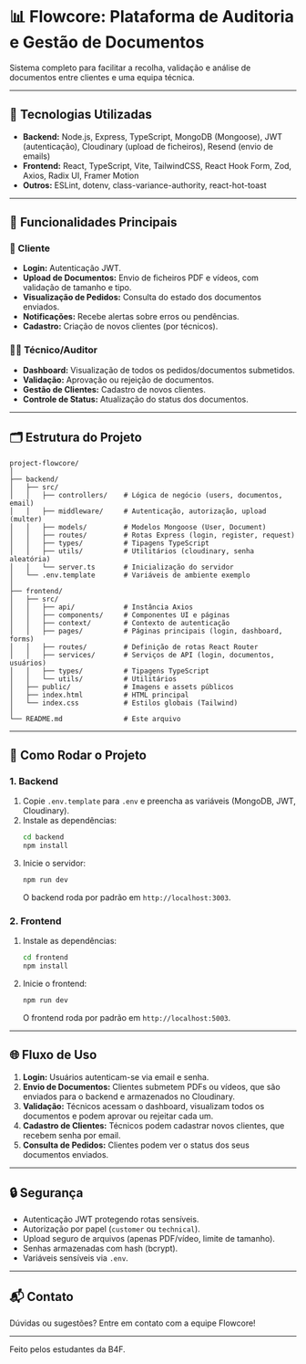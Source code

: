 # 📊 Flowcore: Plataforma de Auditoria e Gestão de Documentos

Sistema completo para facilitar a recolha, validação e análise de documentos entre clientes e uma equipa técnica.

---

## 🔧 Tecnologias Utilizadas

- **Backend:** Node.js, Express, TypeScript, MongoDB (Mongoose), JWT (autenticação), Cloudinary (upload de ficheiros), Resend (envio de emails)
- **Frontend:** React, TypeScript, Vite, TailwindCSS, React Hook Form, Zod, Axios, Radix UI, Framer Motion
- **Outros:** ESLint, dotenv, class-variance-authority, react-hot-toast

---

## 🎯 Funcionalidades Principais

### 👤 Cliente
- **Login:** Autenticação JWT.
- **Upload de Documentos:** Envio de ficheiros PDF e vídeos, com validação de tamanho e tipo.
- **Visualização de Pedidos:** Consulta do estado dos documentos enviados.
- **Notificações:** Recebe alertas sobre erros ou pendências.
- **Cadastro:** Criação de novos clientes (por técnicos).

### 👨‍💼 Técnico/Auditor
- **Dashboard:** Visualização de todos os pedidos/documentos submetidos.
- **Validação:** Aprovação ou rejeição de documentos.
- **Gestão de Clientes:** Cadastro de novos clientes.
- **Controle de Status:** Atualização do status dos documentos.

---

## 🗂️ Estrutura do Projeto

```
project-flowcore/
│
├── backend/
│   ├── src/
│   │   ├── controllers/    # Lógica de negócio (users, documentos, email)
│   │   ├── middleware/     # Autenticação, autorização, upload (multer)
│   │   ├── models/         # Modelos Mongoose (User, Document)
│   │   ├── routes/         # Rotas Express (login, register, request)
│   │   ├── types/          # Tipagens TypeScript
│   │   ├── utils/          # Utilitários (cloudinary, senha aleatória)
│   │   └── server.ts       # Inicialização do servidor
│   └── .env.template       # Variáveis de ambiente exemplo
│
├── frontend/
│   ├── src/
│   │   ├── api/            # Instância Axios
│   │   ├── components/     # Componentes UI e páginas
│   │   ├── context/        # Contexto de autenticação
│   │   ├── pages/          # Páginas principais (login, dashboard, forms)
│   │   ├── routes/         # Definição de rotas React Router
│   │   ├── services/       # Serviços de API (login, documentos, usuários)
│   │   ├── types/          # Tipagens TypeScript
│   │   └── utils/          # Utilitários
│   ├── public/             # Imagens e assets públicos
│   ├── index.html          # HTML principal
│   └── index.css           # Estilos globais (Tailwind)
│
└── README.md               # Este arquivo
```

---

## 🚀 Como Rodar o Projeto

### 1. Backend

1. Copie `.env.template` para `.env` e preencha as variáveis (MongoDB, JWT, Cloudinary).
2. Instale as dependências:
   ```sh
   cd backend
   npm install
   ```
3. Inicie o servidor:
   ```sh
   npm run dev
   ```
   O backend roda por padrão em `http://localhost:3003`.

### 2. Frontend

1. Instale as dependências:
   ```sh
   cd frontend
   npm install
   ```
2. Inicie o frontend:
   ```sh
   npm run dev
   ```
   O frontend roda por padrão em `http://localhost:5003`.

---

## 🌐 Fluxo de Uso

1. **Login:** Usuários autenticam-se via email e senha.
2. **Envio de Documentos:** Clientes submetem PDFs ou vídeos, que são enviados para o backend e armazenados no Cloudinary.
3. **Validação:** Técnicos acessam o dashboard, visualizam todos os documentos e podem aprovar ou rejeitar cada um.
4. **Cadastro de Clientes:** Técnicos podem cadastrar novos clientes, que recebem senha por email.
5. **Consulta de Pedidos:** Clientes podem ver o status dos seus documentos enviados.

---

## 🔒 Segurança

- Autenticação JWT protegendo rotas sensíveis.
- Autorização por papel (`customer` ou `technical`).
- Upload seguro de arquivos (apenas PDF/vídeo, limite de tamanho).
- Senhas armazenadas com hash (bcrypt).
- Variáveis sensíveis via `.env`.

---

## 📬 Contato

Dúvidas ou sugestões? Entre em contato com a equipe Flowcore!

---

Feito pelos estudantes da B4F.